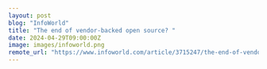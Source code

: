 ```yaml
---
layout: post
blog: "InfoWorld"
title: "The end of vendor-backed open source? "
date: 2024-04-29T09:00:00Z
image: images/infoworld.png
remote_url: "https://www.infoworld.com/article/3715247/the-end-of-vendor-backed-open-source.html#tk.rss_applicationdevelopment"
---
```

